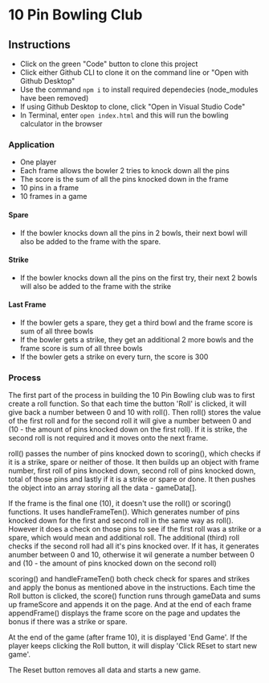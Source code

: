 # 10 Pin Bowling Club

## Instructions

- Click on the green "Code" button to clone this project
- Click either Github CLI to clone it on the command line or "Open with Github Desktop"
- Use the command `npm i` to install required dependecies (node_modules have been removed)
- If using Github Desktop to clone, click "Open in Visual Studio Code"
- In Terminal, enter `open index.html` and this will run the bowling calculator in the browser

### Application

- One player
- Each frame allows the bowler 2 tries to knock down all the pins
- The score is the sum of all the pins knocked down in the frame
- 10 pins in a frame
- 10 frames in a game

#### Spare

- If the bowler knocks down all the pins in 2 bowls, their next bowl will also be added to the frame with the spare.

#### Strike

- If the bowler knocks down all the pins on the first try, their next 2 bowls will also be added to the frame with the strike

#### Last Frame

- If the bowler gets a spare, they get a third bowl and the frame score is sum of all three bowls
- If the bowler gets a strike, they get an additional 2 more bowls and the frame score is sum of all three bowls
- If the bowler gets a strike on every turn, the score is 300

### Process

The first part of the process in building the 10 Pin Bowling club was to first create a roll function. So that each time the button 'Roll' is clicked, it will give back a number between 0 and 10 with roll(). Then roll() stores the value of the first roll and for the second roll it will give a number between 0 and (10 - the amount of pins knocked down on the first roll). If it is strike, the second roll is not required and it moves onto the next frame.

roll() passes the number of pins knocked down to scoring(), which checks if it is a strike, spare or neither of those. It then builds up an object with frame number, first roll of pins knocked down, second roll of pins knocked down, total of those pins and lastly if it is a strike or spare or done. It then pushes the object into an array storing all the data - gameData[].

If the frame is the final one (10), it doesn't use the roll() or scoring() functions. It uses handleFrameTen(). Which generates number of pins knocked down for the first and second roll in the same way as roll(). However it does a check on those pins to see if the first roll was a strike or a spare, which would mean and additional roll. The additional (third) roll checks if the second roll had all it's pins knocked over. If it has, it generates anumber between 0 and 10, otherwise it wil generate a number between 0 and (10 - the amount of pins knocked down on the second roll)

scoring() and handleFrameTen() both check check for spares and strikes and apply the bonus as mentioned above in the instructions. Each time the Roll button is clicked, the score() function runs through gameData and sums up frameScore and appends it on the page. And at the end of each frame appendFrame() displays the frame score on the page and updates the bonus if there was a strike or spare.

At the end of the game (after frame 10), it is displayed 'End Game'. If the player keeps clicking the Roll button, it will display 'Click REset to start new game'.

The Reset button removes all data and starts a new game.
